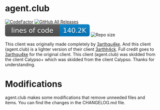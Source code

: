 # agent.club

[![CodeFactor](https://www.codefactor.io/repository/github/3arthqu4ke/3arthh4ck/badge/main)](https://www.codefactor.io/repository/github/3arthqu4ke/3arthh4ck/overview/main)
[![GitHub All Releases](https://img.shields.io/github/downloads/3arthqu4ke/3arthh4ck/total.svg)](https://github.com/3arthqu4ke/3arthh4ck/releases)
[![Lines of code](imgs/loc/loc.svg)](https://tokei.rs/b1/github/shxrkyylol/Calypso?category=code)
![Repo size](https://img.shields.io/github/repo-size/3arthqu4ke/3arthh4ck.svg)

This client was originally made completely by [3arthqu4ke](https://github.com/3arthqu4ke). And this client (agent.club) is a lighter version of their client [3arthh4ck](https://github.com/3arthqu4ke/3arthh4ck). Full credit goes to [3arthqu4ke](https://github.com/3arthqu4ke) for the original client. This client (agent.club) was skidded from the client Calypso+ which was skidded from the client Calypso. Thanks for understanding.

# Modifications
agent.club makes some modifications that remove unneeded files and items.
You can find the changes in the CHANGELOG.md file.
